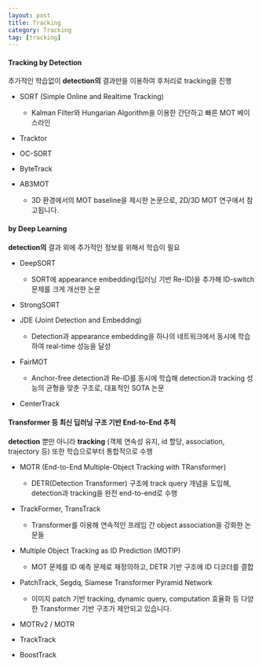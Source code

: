 ```yaml
---
layout: post
title: Tracking
category: Tracking
tag: [tracking]
---
```



#### Tracking by Detection

추가적인 학습없이 **detection의** 결과만을 이용하여 후처리로 tracking을 진행

* SORT (Simple Online and Realtime Tracking)

    * Kalman Filter와 Hungarian Algorithm을 이용한 간단하고 빠른 MOT 베이스라인

* Tracktor

* OC-SORT

* ByteTrack

* AB3MOT

    * 3D 환경에서의 MOT baseline을 제시한 논문으로, 2D/3D MOT 연구에서 참고됩니다.

#### by Deep Learning

**detection의** 결과 외에 추가적인 정보를 위해서 학습이 필요

* DeepSORT

    * SORT에 appearance embedding(딥러닝 기반 Re-ID)을 추가해 ID-switch 문제를 크게 개선한 논문

* StrongSORT 

* JDE (Joint Detection and Embedding)

    * Detection과 appearance embedding을 하나의 네트워크에서 동시에 학습하여 real-time 성능을 달성

* FairMOT

    * Anchor-free detection과 Re-ID를 동시에 학습해 detection과 tracking 성능의 균형을 맞춘 구조로, 대표적인 SOTA 논문

* CenterTrack


#### Transformer 등 최신 딥러닝 구조 기반 End-to-End 추적

**detection** 뿐만 아니라 **tracking** (객체 연속성 유지, id 할당, association, trajectory 등) 또한 학습으로부터 통합적으로 수행
    
* MOTR (End-to-End Multiple-Object Tracking with TRansformer)

    * DETR(Detection Transformer) 구조에 track query 개념을 도입해, detection과 tracking을 완전 end-to-end로 수행

* TrackFormer, TransTrack

    * Transformer를 이용해 연속적인 프레임 간 object association을 강화한 논문들

* Multiple Object Tracking as ID Prediction (MOTIP)

    * MOT 문제를 ID 예측 문제로 재정의하고, DETR 기반 구조에 ID 디코더를 결합

* PatchTrack, Segdq, Siamese Transformer Pyramid Network

    * 이미지 patch 기반 tracking, dynamic query, computation 효율화 등 다양한 Transformer 기반 구조가 제안되고 있습니다.

* MOTRv2 / MOTR

* TrackTrack

* BoostTrack


